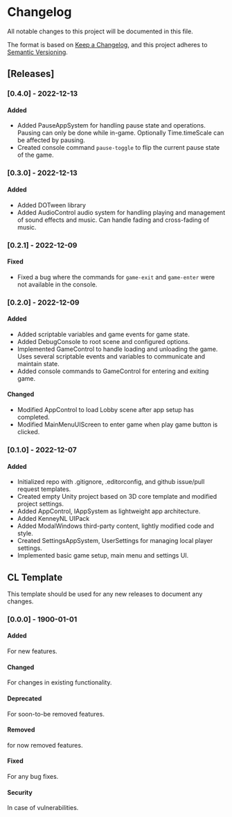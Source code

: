 # Changelog
All notable changes to this project will be documented in this file.

The format is based on [Keep a Changelog](https://keepachangelog.com/en/1.0.0/),
and this project adheres to [Semantic Versioning](https://semver.org/spec/v2.0.0.html).

## [Releases]
### [0.4.0] - 2022-12-13
#### Added
* Added PauseAppSystem for handling pause state and operations. Pausing can only be done while in-game. Optionally Time.timeScale can be affected by pausing.
* Created console command `pause-toggle` to flip the current pause state of the game.

### [0.3.0] - 2022-12-13
#### Added
* Added DOTween library
* Added AudioControl audio system for handling playing and management of sound effects and music. Can handle fading and cross-fading of music.

### [0.2.1] - 2022-12-09
#### Fixed
* Fixed a bug where the commands for `game-exit` and `game-enter` were not available in the console.

### [0.2.0] - 2022-12-09
#### Added
* Added scriptable variables and game events for game state.
* Added DebugConsole to root scene and configured options.
* Implemented GameControl to handle loading and unloading the game. Uses several scriptable events and variables to communicate and maintain state.
* Added console commands to GameControl for entering and exiting game.

#### Changed
* Modified AppControl to load Lobby scene after app setup has completed.
* Modified MainMenuUIScreen to enter game when play game button is clicked.

### [0.1.0] - 2022-12-07
#### Added
* Initialized repo with .gitignore, .editorconfig, and github issue/pull request templates.
* Created empty Unity project based on 3D core template and modified project settings.
* Added AppControl, IAppSystem as lightweight app architecture.
* Added KenneyNL UIPack
* Added ModalWindows third-party content, lightly modified code and style.
* Created SettingsAppSystem, UserSettings for managing local player settings.
* Implemented basic game setup, main menu and settings UI.

## CL Template
This template should be used for any new releases to document any changes.

### [0.0.0] - 1900-01-01
#### Added
For new features.

#### Changed
For changes in existing functionality.

#### Deprecated
For soon-to-be removed features.

#### Removed
for now removed features.

#### Fixed
For any bug fixes.

#### Security
In case of vulnerabilities.
